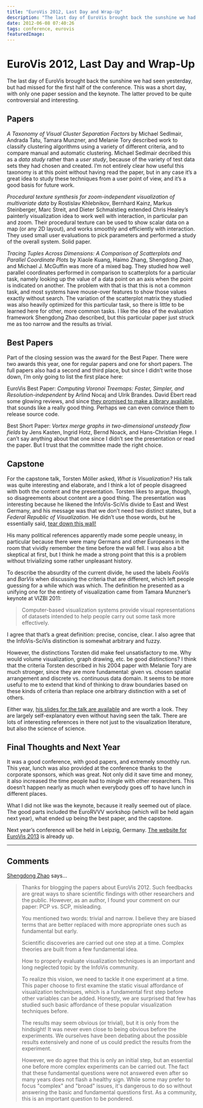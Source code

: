 ```yaml
---
title: "EuroVis 2012, Last Day and Wrap-Up"
description: "The last day of EuroVis brought back the sunshine we had seen yesterday, but had missed for the first half of the conference. This was a short day, with only one paper session and the keynote. The latter proved to be quite controversial and interesting."
date: 2012-06-08 07:40:26
tags: conference, eurovis
featuredImage: 
---
```


# EuroVis 2012, Last Day and Wrap-Up

The last day of EuroVis brought back the sunshine we had seen yesterday, but had missed for the first half of the conference. This was a short day, with only one paper session and the keynote. The latter proved to be quite controversial and interesting.

## Papers

<em>A Taxonomy of Visual Cluster Separation Factors</em> by Michael Sedlmair, Andrada Tatu, Tamara Munzner, and Melanie Tory described work to classify clustering algorithms using a variety of different criteria, and to compare manual and automatic clustering. Michael Sedlmair decribed this as a <em>data study</em> rather than a <em>user study</em>, because of the variety of test data sets they had chosen and created. I’m not entirely clear how useful this taxonomy is at this point without having read the paper, but in any case it’s a great idea to study these techniques from a user point of view, and it’s a good basis for future work.

<em>Procedural texture synthesis for zoom-independent visualization of multivariate data</em> by Rostislav Khlebnikov, Bernhard Kainz, Markus Steinberger, Marc Streit, and Dieter Schmalstieg extended Chris Healey’s painterly visualization idea to work well with interaction, in particular pan and zoom. Their procedural texture can be used to show scalar data on a map (or any 2D layout), and works smoothly and efficiently with interaction. They used small user evaluations to pick parameters and performed a study of the overall system. Solid paper.

<em>Tracing Tuples Across Dimensions: A Comparison of Scatterplots and Parallel Coordinate Plots</em> by Xiaole Kuang, Haimo Zhang, Shengdong Zhao, and Michael J. McGuffin was more of a mixed bag. They studied how well parallel coordinates performed in comparison to scatterplots for a particular task, namely looking up the value of a data point on an axis when the point is indicated on another. The problem with that is that this is not a common task, and most systems have mouse-over features to show those values exactly without search. The variation of the scatterplot matrix they studied was also heavily optimized for this particular task, so there is little to be learned here for other, more common tasks. I like the idea of the evaluation framework Shengdong Zhao described, but this particular paper just struck me as too narrow and the results as trivial.

## Best Papers

Part of the closing session was the award for the Best Paper. There were two awards this year, one for regular papers and one for short papers. The full papers also had a second and third place, but since I didn’t write those down, I’m only going to list the first place here:

EuroVis Best Paper: <em>Computing Voronoi Treemaps: Faster, Simpler, and Resolution-independent</em> by Arlind Nocaj and Ulrik Brandes. David Ebert read some glowing reviews, and since <a title="EuroVis 2012, Day 1" href="/blog/2012/eurovis-2012-day-1">they promised to make a library available</a>, that sounds like a really good thing. Perhaps we can even convince them to release source code.

Best Short Paper: <em>Vortex merge graphs in two-dimensional unsteady flow fields</em> by Jens Kasten, Ingrid Hotz, Bernd Noack, and Hans-Christian Hege. I can’t say anything about that one since I didn’t see the presentation or read the paper. But I trust that the committee made the right choice.

## Capstone

For the capstone talk, Torsten Möller asked, <em>What is Visualization?</em> His talk was quite interesting and elaborate, and I think a lot of people disagreed with both the content and the presentation. Torsten likes to argue, though, so disagreements about content are a good thing. The presentation was interesting because he likened the InfoVis-SciVis divide to East and West Germany, and his message was that we don’t need two distinct states, but a <em>Federal Republic of Visualization</em>. He didn’t use those words, but he essentially said, <a href="http://en.wikipedia.org/wiki/Tear_down_this_wall!">tear down this wall!</a>

His many political references apparently made some people uneasy, in particular because there were many Germans and other Europeans in the room that vividly remember the time before the wall fell. I was also a bit skeptical at first, but I think he made a strong point that this is a problem without trivializing some rather unpleasant history.

To describe the absurdity of the current divide, he used the labels <em>FooVis</em> and <em>BarVis</em> when discussing the criteria that are different, which left people guessing for a while which was which. The definition he presented as a unifying one for the entirety of visualization came from Tamara Munzner’s keynote at VIZBI 2011:

>	Computer-based visualization systems provide visual representations of datasets intended to help people carry out some task more effectively.

I agree that that’s a great definition: precise, concise, clear. I also agree that the InfoVis-SciVis distinction is somewhat arbitrary and fuzzy.

However, the distinctions Torsten did make feel unsatisfactory to me. Why would volume visualization, graph drawing, etc. be good distinctions? I think that the criteria Torsten described in his 2004 paper with Melanie Tory are much stronger, since they are more fundamental: given vs. chosen spatial arrangement and discrete vs. continuous data domain. It seems to be more useful to me to extend that kind of thinking to draw boundaries based on these kinds of criteria than replace one arbitrary distinction with a set of others.

Either way, <a href="http://www.cs.sfu.ca/~torsten/Publications/eurovis_120608.pdf">his slides for the talk are available</a> and are worth a look. They are largely self-explanatory even without having seen the talk. There are lots of interesting references in there not just to the visualization literature, but also the science of science.

## Final Thoughts and Next Year

It was a good conference, with good papers, and extremely smoothly run. This year, lunch was also provided at the conference thanks to the corporate sponsors, which was great. Not only did it save time and money, it also increased the time people had to mingle with other researchers. This doesn’t happen nearly as much when everybody goes off to have lunch in different places.

What I did not like was the keynote, because it really seemed out of place. The good parts included the EuroRVVV workshop (which will be held again next year), what ended up being the best paper, and the capstone.

Next year’s conference will be held in Leipzig, Germany. <a href="http://eurovis2013.de/">The website for EuroVis 2013</a> is already up.


<PostedBy />


<aside class="comments">

---
## Comments

<a href="http://www.shengdongzhao.com" rel="nofollow noopener" target="_blank">Shengdong Zhao</a> says…
>	Thanks for blogging the papers about EuroVis 2012. Such feedbacks are great ways to share scientific findings with other researchers and the public. However, as an author, I found your comment on our paper: PCP vs. SCP, misleading. 
>	
>	You mentioned two words: trivial and narrow. I believe they are biased terms that are better replaced with more appropriate ones such as fundamental but early. 
>	
>	Scientific discoveries are carried out one step at a time. Complex theories are built from a few fundamental idea. 
>	
>	How to properly evaluate visualization techniques is an important and long neglected topic by the InfoVis community. 
>	
>	To realize this vision, we need to tackle it one experiment at a time. This paper choose to first examine the static visual affordance of visualization techniques, which is a fundamental first step before other variables can be added. Honestly, we are surprised that few has studied such basic affordance of these popular visualization techniques before.  
>	 
>	The results may seem obvious (or trivial), but it is only from the hindsight! It was never even close to being obvious before the experiments. We ourselves have been debating about the possible results extensively and none of us could predict the results from the experiment. 
>	
>	However, we do agree that this is only an initial step, but an essential one before more complex experiments can be carried out. The fact that these fundamental questions were not answered even after so many years does not flash a healthy sign. While some may prefer to focus "complex" and "broad" issues, it's dangerous to do so without answering the basic and fundamental questions first. As a community, this is an important question to be pondered.

</aside>

